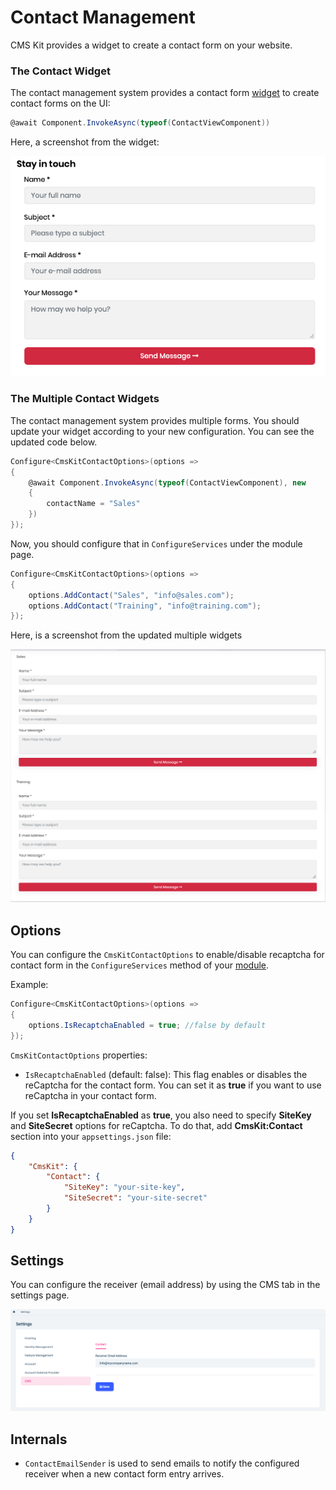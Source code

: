 # Contact Management

CMS Kit provides a widget to create a contact form on your website.

### The Contact Widget

The contact management system provides a contact form [widget](https://docs.abp.io/en/abp/latest/UI/AspNetCore/Widgets) to create contact forms on the UI:

```csharp
@await Component.InvokeAsync(typeof(ContactViewComponent))
```

Here, a screenshot from the widget:

![contact-form](../../images/cmskit-module-contact-form.png)

### The Multiple Contact Widgets

The contact management system provides multiple forms. You should update your widget according to your new configuration. You can see the updated code below.
```csharp
Configure<CmsKitContactOptions>(options =>
{
    @await Component.InvokeAsync(typeof(ContactViewComponent), new
    {
        contactName = "Sales"
    })
});
```

Now, you should configure that in `ConfigureServices` under the module page.

```csharp
Configure<CmsKitContactOptions>(options =>
{
    options.AddContact("Sales", "info@sales.com");
    options.AddContact("Training", "info@training.com");
});
```

Here, is a screenshot from the updated multiple widgets

![multiple-contact-forms](../../images/cmskit-module-multiple-contact-forms.png)


## Options

You can configure the `CmsKitContactOptions` to enable/disable recaptcha for contact form in the `ConfigureServices` method of your [module](https://docs.abp.io/en/abp/latest/Module-Development-Basics).

Example:

```csharp
Configure<CmsKitContactOptions>(options =>
{
    options.IsRecaptchaEnabled = true; //false by default
});
```

`CmsKitContactOptions` properties:

* `IsRecaptchaEnabled` (default: false): This flag enables or disables the reCaptcha for the contact form. You can set it as **true** if you want to use reCaptcha in your contact form.

If you set **IsRecaptchaEnabled** as **true**, you also need to specify **SiteKey** and **SiteSecret** options for reCaptcha. To do that, add **CmsKit:Contact** section into your `appsettings.json` file:

```json
{
    "CmsKit": {
        "Contact": {
            "SiteKey": "your-site-key",
            "SiteSecret": "your-site-secret"
        }
    }
}
```

## Settings 

You can configure the receiver (email address) by using the CMS tab in the settings page. 

![contact-settings](../../images/cmskit-module-contact-settings.png)

## Internals

* `ContactEmailSender` is used to send emails to notify the configured receiver when a new contact form entry arrives.
